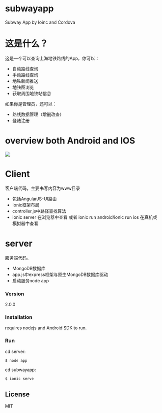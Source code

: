 # subwayapp
Subway App by Ioinc and Cordova
# 这是什么？
这是一个可以查询上海地铁路线的App，你可以：
 - 自动路线查询
 - 手动路线查询
 - 地铁新闻推送
 - 地铁图浏览
 - 获取周围地铁站信息
 
如果你是管理员，还可以：
 - 路线数据管理（增删改查）
 - 登陆注册
 

# overview both Android and IOS

![](https://images-manager.oss-cn-shanghai.aliyuncs.com/static/subway/ios-android/1-1.png)

# Client

客户端代码，主要书写内容为www目录

  - 包括AngularJS-UI路由
  - Ionic框架布局
  - controller.js中路径查找算法
  - ionic server 在浏览器中查看 或者 ionic run android/ionic run ios 在真机或模拟器中查看
# server
服务端代码。
  - MongoDB数据库
  - app.js中express框架与原生MongoDB数据库驱动
  - 启动服务node app

### Version
2.0.0

### Installation

requires nodejs and Android SDK to run.

### Run

cd server:
```sh
$ node app 
```

cd subwayapp:
```sh
$ ionic serve
```

License
----

MIT



